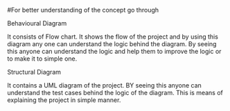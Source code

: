 #For better understanding of the concept go through

Behavioural Diagram

It consists of Flow chart.
It shows the flow of the project and by using this diagram any one can understand the logic behind the diagram.
By seeing this anyone can understand the logic and help them to improve the logic or to make it to simple one.

Structural Diagram

It contains a UML diagram of the project.
BY seeing this anyone can understand the test cases behind the logic of the diagram.
This is means of explaining the project in simple manner.
